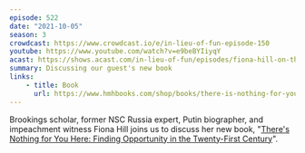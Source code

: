 ```yaml
---
episode: 522
date: "2021-10-05"
season: 3
crowdcast: https://www.crowdcast.io/e/in-lieu-of-fun-episode-150
youtube: https://www.youtube.com/watch?v=e9beBYIiyqY
acast: https://shows.acast.com/in-lieu-of-fun/episodes/fiona-hill-on-theres-nothing-for-you-here
summary: Discussing our guest's new book
links:
    - title: Book
      url: https://www.hmhbooks.com/shop/books/there-is-nothing-for-you-here/9780358574316
---
```

Brookings scholar, former NSC Russia expert, Putin biographer, and impeachment witness Fiona Hill joins us to discuss her new book, "[There's Nothing for You Here: Finding Opportunity in the Twenty-First Century][book]".

[book]: https://www.hmhbooks.com/shop/books/there-is-nothing-for-you-here/9780358574316
